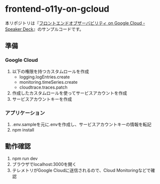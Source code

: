 # frontend-o11y-on-gcloud

本リポジトリは『[フロントエンドオブザーバビリティ on Google Cloud - Speaker Deck](https://speakerdeck.com/yunosukey/hurontoendoobuzababiritei-on-google-cloud)』のサンプルコードです。

## 準備

### Google Cloud

1. 以下の権限を持つカスタムロールを作成
   - logging.logEntries.create
   - monitoring.timeSeries.create
   - cloudtrace.traces.patch
2. 作成したカスタムロールを使ってサービスアカウントを作成
3. サービスアカウントキーを作成

### アプリケーション

1. .env.sampleを元に.envを作成し、サービスアカウントキーの情報を転記
2. npm install

## 動作確認

1. npm run dev
2. ブラウザでlocalhost:3000を開く
3. テレメトリがGoogle Cloudに送信されるので、Cloud Monitoringなどで確認

